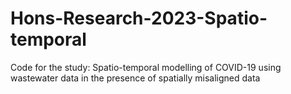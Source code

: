 # Hons-Research-2023-Spatio-temporal
Code for the study: Spatio-temporal modelling of COVID-19 using wastewater data in the presence of spatially misaligned data
